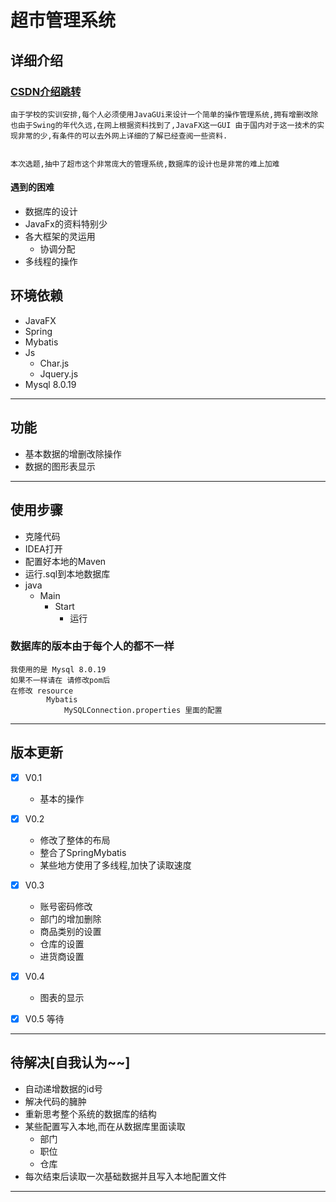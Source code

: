 # 超市管理系统
## 详细介绍
### [CSDN介绍跳转](https://blog.csdn.net/qq_43374880/article/details/107440302)
    由于学校的实训安排,每个人必须使用JavaGUi来设计一个简单的操作管理系统,拥有增删改除
    也由于Swing的年代久远,在网上根据资料找到了,JavaFX这一GUI 由于国内对于这一技术的实现非常的少,有条件的可以去外网上详细的了解已经查阅一些资料.


    本次选题,抽中了超市这个非常庞大的管理系统,数据库的设计也是非常的难上加难
#### 遇到的困难

- 数据库的设计
- JavaFx的资料特别少
- 各大框架的灵运用
    - 协调分配
- 多线程的操作


## 环境依赖
- JavaFX
- Spring
- Mybatis
- Js
  - Char.js
  - Jquery.js
- Mysql 8.0.19
 ----

## 功能
- 基本数据的增删改除操作
- 数据的图形表显示
---
## 使用步骤
-   克隆代码
- IDEA打开
- 配置好本地的Maven
- 运行.sql到本地数据库
- java
    - Main
        - Start
            - 运行

### 数据库的版本由于每个人的都不一样
    我使用的是 Mysql 8.0.19
    如果不一样请在 请修改pom后
    在修改 resource 
            Mybatis
                MySQLConnection.properties 里面的配置
---
## 版本更新
- [x] V0.1
  - 基本的操作


- [x] V0.2
    - 修改了整体的布局
    - 整合了SpringMybatis
    - 某些地方使用了多线程,加快了读取速度
  
- [x] V0.3
  - 账号密码修改
  -  部门的增加删除
  -  商品类别的设置
  -  仓库的设置
  -  进货商设置

- [x] V0.4
  - 图表的显示

- [x] V0.5 等待
---
## 待解决[自我认为~~]
-   自动递增数据的id号
-   解决代码的臃肿
-   重新思考整个系统的数据库的结构
- 某些配置写入本地,而在从数据库里面读取
    - 部门
    - 职位
    - 仓库
- 每次结束后读取一次基础数据并且写入本地配置文件
---


